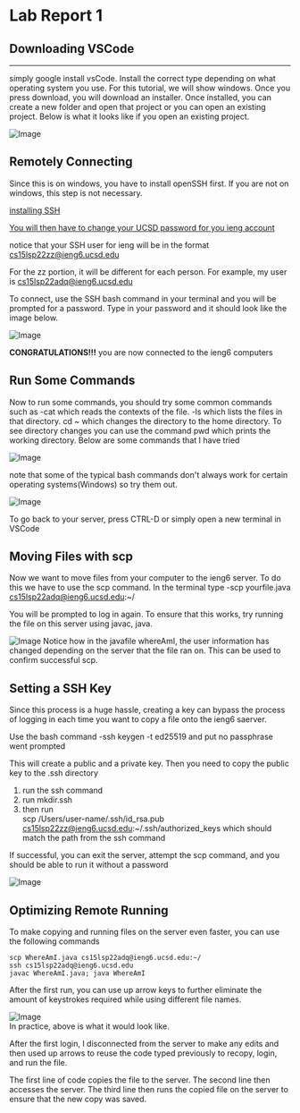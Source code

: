 # Lab Report 1 #



## Downloading VSCode ##
---

simply google install vsCode. Install the correct type depending on what operating system you use. For this tutorial, we will show windows. Once you press download, you will download an installer. Once installed, you can create a new folder and open that project or you can open an existing project. Below is what it looks like if you open an existing project. 

![Image](VSCodeProof.PNG)

## Remotely Connecting ##

Since this is on windows, you have to install openSSH first. If you are not on windows, this step is not necessary. 

[installing SSH](https://docs.microsoft.com/en-us/windows-server/administration/openssh/openssh_install_firstuse)

[You will then have to change your UCSD password for you ieng account](https://sdacs.ucsd.edu/~icc/index.php)

notice that your SSH user for ieng will be in the format 
cs15lsp22zz@ieng6.ucsd.edu

For the zz portion, it will be different for each person. For example, my user is cs15lsp22adq@ieng6.ucsd.edu

To connect, use the SSH bash command in your terminal and you will be prompted for a password. Type in your password and it should look like the image below. 

![Image](Capture.PNG)

**CONGRATULATIONS!!!** 
you are now connected to the ieng6 computers

## Run Some Commands ##

Now to run some commands, you should try some common commands such as -cat which reads the contexts of the file. -ls which lists the files in that directory. cd ~ which changes the directory to the home directory. To see directory changes you can use the command pwd which prints the working directory. Below are some commands that I have tried

![Image](Confirm.PNG)

note that some of the typical bash commands don't always work for certain operating systems(Windows) so try them out.

![Image](Confirm2.PNG)

To go back to your server, press CTRL-D or simply open a new terminal in VSCode

## Moving Files with scp ##
 
 Now we want to move files from your computer to the ieng6 server. To do this we have to use the scp command. In the terminal type -scp yourfile.java cs15lsp22adq@ieng6.ucsd.edu:~/

 You will be prompted to log in again. To ensure that this works, try running the file on this server using javac, java.

![Image](SCP.PNG)
Notice how in the javafile whereAmI, the user information has changed depending on the server that the file ran on. This can be used to confirm successful scp. 

## Setting a SSH Key ## 

Since this process is a huge hassle, creating a key can bypass the process of logging in each time you want to copy a file onto the ieng6 saerver. 

Use the bash command -ssh keygen -t ed25519 and put no passphrase went prompted

This will create a public and a private key. Then you need to copy the public key to the .ssh directory 

1. run the ssh command 
2. run mkdir.ssh 
3. then run <br>
scp /Users/user-name/.ssh/id_rsa.pub cs15lsp22zz@ieng6.ucsd.edu:~/.ssh/authorized_keys which should match the path from the ssh command 

If successful, you can exit the server, attempt the scp command, and you should be able to run it without a password

![Image](t.PNG)

## Optimizing Remote Running ##

To make copying and running files on the server even faster, you can use the following commands
```
scp WhereAmI.java cs15lsp22adq@ieng6.ucsd.edu:~/
ssh cs15lsp22adq@ieng6.ucsd.edu
javac WhereAmI.java; java WhereAmI
```
After the first run, you can use up arrow keys to further eliminate the amount of keystrokes required while using different file names. 

![Image](Optimize.PNG)<br>
In practice, above is what it would look like.

 After the first login, I disconnected from the server to make any edits and then used up arrows to reuse the code typed previously to recopy, login, and run the file. 
 
 The first line of code copies the file to the server. The second line then accesses the server. The third line then runs the copied file on the server to ensure that the new copy was saved. 


